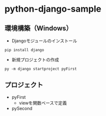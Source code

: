 # python-django-sample
## 環境構築（Windows）
* Djangoモジュールのインストール
```
pip install django
```
* 新規プロジェクトの作成
```
py -m django startproject pyFirst
```

## プロジェクト
* pyFirst
    * viewを関数ベースで定義
* pySecond

